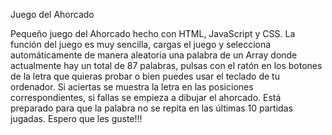Juego del Ahorcado

Pequeño juego del Ahorcado hecho con HTML, JavaScript y CSS. La función del juego es muy sencilla, cargas el juego y selecciona automáticamente de manera aleatoria una palabra de un Array donde actualmente hay un total de 87 palabras, pulsas con el ratón en los botones de la letra que quieras probar o bien puedes usar el teclado de tu ordenador.
Si aciertas se muestra la letra en las posiciones correspondientes, si fallas se empieza a dibujar el ahorcado.
Está preparado para que la palabra no se repita en las últimas 10 partidas jugadas.
Espero que les guste!!!
